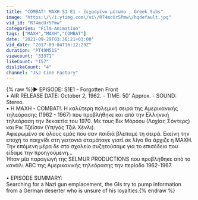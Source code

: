 ```yaml
---
title: "COMBAT! MAXH S1 E1 - Ξεχασμένο μέτωπο , Greek Subs"
image: "https:\/\/i.ytimg.com\/vi\/R74mcUr5Pmw\/hqdefault.jpg"
vid_id: "R74mcUr5Pmw"
categories: "Film-Animation"
tags: ["MAXH","ΜΑΧΗ","COMBAT"]
date: "2021-09-29T03:36:21+03:00"
vid_date: "2017-09-04T16:12:29Z"
duration: "PT49M51S"
viewcount: "33371"
likeCount: "157"
dislikeCount: "4"
channel: "J&J Cine Factory"
---
```

{% raw %}▶ EPISODE: S1E1 - Forgotten Front       <br />• AIR RELEASE DATE: October 2, 1962. - TIME: 50' Approx. - SOUND: Stereo.<br />• Η ΜΑΧΗ - COMBAT!. Η καλύτερη πολεμική σειρά της Αμερικανικής τηλεόρασης (1962 - 1967) που προβλήθηκε και από την Ελληνική τηλεόραση την δεκαετία του 1970. Με τους Βικ Μόροου (Λοχίας Σόντερς) και Ρικ Τζέϊσον (Υπ/γός Τζιλ Χένλι).<br />Αφιερωμένο σε όλους εμάς που σαν παιδιά βλέπαμε τη σειρά. Εκείνη την εποχή το παιχνίδι στη γειτονιά σταμάταγε γιατί σε λίγο θα άρχιζε η ΜΑΧΗ. Την επόμενη μέρα δε στο σχολείο συζητούσαμε για το επισόδειο που είδαμε την προηγούμενη...<br />Ήταν μία παραγωγή της SELMUR PRODUCTIONS που προβλήθηκε από το κανάλι ABC της Αμερικανικής τηλεόρασης την περίοδο 1962-1967. <br /><br />• EPISODE SUMMARY:<br />Searching for a Nazi gun emplacement, the GIs try to pump information from a German deserter who is unsure of his loyalties.{% endraw %}
